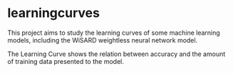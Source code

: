 # learningcurves

This project aims to study the learning curves of some machine learning models, including the WiSARD weightless neural network model.

The Learning Curve shows the relation between accuracy and the amount of training data presented to the model.
